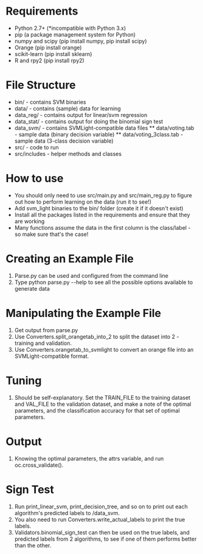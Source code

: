 Requirements
============
* Python 2.7+ (*incompatible with Python 3.x)
* pip (a package management system for Python)
* numpy and scipy (pip install numpy, pip install scipy)
* Orange (pip install orange)
* scikit-learn (pip install sklearn)
* R and rpy2 (pip install rpy2)

File Structure
==============
* bin/ - contains SVM binaries
* data/ - contains (sample) data for learning
* data_reg/ - contains output for linear/svm regression
* data_stat/ - contains output for doing the binomial sign test
* data_svm/ - contains SVMLight-compatible data files
** data/voting.tab - sample data (binary decision variable)
** data/voting_3class.tab - sample data (3-class decision variable)
* src/ - code to run
* src/includes - helper methods and classes

How to use
==========
* You should only need to use src/main.py and src/main_reg.py to figure out how to perform learning on the data (run it to see!)
* Add svm_light binaries to the bin/ folder (create it if it doesn't exist)
* Install all the packages listed in the requirements and ensure that they are working
* Many functions assume the data in the first column is the class/label - so make sure that's the case!

Creating an Example File
========================
1. Parse.py can be used and configured from the command line
2. Type python parse.py --help to see all the possible options available to generate data

Manipulating the Example File
=========================
1. Get output from parse.py
2. Use Converters.split_orangetab_into_2 to split the dataset into 2 - training and validation.
3. Use Converters.orangetab_to_svmlight to convert an orange file into an SVMLight-compatible format.

Tuning
======
1. Should be self-explanatory. Set the TRAIN_FILE to the training dataset and VAL_FILE to the validation dataset, and make a note of the optimal parameters, and the classification accuracy for that set of optimal parameters.

Output
======
1. Knowing the optimal parameters, the attrs variable, and run oc.cross_validate().

Sign Test
=========
1. Run print_linear_svm, print_decision_tree, and so on to print out each algorithm's predicted labels to /data_svm.
2. You also need to run Converters.write_actual_labels to print the true labels.
3. Validators.binomial_sign_test can then be used on the true labels, and predicted labels from 2 algorithms, to see if one of them performs better than the other.